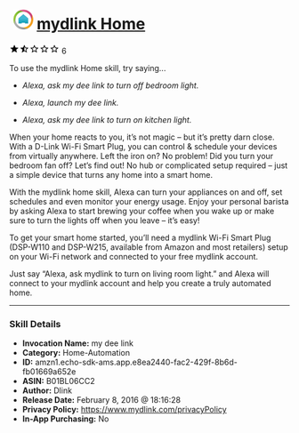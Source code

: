 # &nbsp;<img src="skill_icon" alt="mydlink Home icon" width="36"> [mydlink Home](http://alexa.amazon.com/#skills/amzn1.echo-sdk-ams.app.e8ea2440-fac2-429f-8b6d-fb01669a652e)
![1.5 stars](../../images/ic_star_black_18dp_1x.png)![1.5 stars](../../images/ic_star_half_black_18dp_1x.png)![1.5 stars](../../images/ic_star_border_black_18dp_1x.png)![1.5 stars](../../images/ic_star_border_black_18dp_1x.png)![1.5 stars](../../images/ic_star_border_black_18dp_1x.png) 6

To use the mydlink Home skill, try saying...

* *Alexa, ask my dee link to turn off bedroom light.*

* *Alexa, launch my dee link.*

* *Alexa, ask my dee link to turn on kitchen light.*

When your home reacts to you, it’s not magic – but it’s pretty darn close. With a D-Link Wi-Fi Smart Plug, you can control & schedule your devices from virtually anywhere. Left the iron on? No problem! Did you turn your bedroom fan off? Let’s find out! No hub or complicated setup required – just a simple device that turns any home into a smart home.
 
With the mydlink home skill, Alexa can turn your appliances on and off, set schedules and even monitor your energy usage. Enjoy your personal barista by asking Alexa to start brewing your coffee when you wake up or make sure to turn the lights off when you leave – it’s easy!
 
To get your smart home started, you’ll need a mydlink Wi-Fi Smart Plug (DSP-W110 and DSP-W215, available from Amazon and most retailers) setup on your Wi-Fi network and connected to your free mydlink account.
 
Just say “Alexa, ask mydlink to turn on living room light.” and Alexa will connect to your mydlink account and help you create a truly automated home.

***

### Skill Details

* **Invocation Name:** my dee link
* **Category:** Home-Automation
* **ID:** amzn1.echo-sdk-ams.app.e8ea2440-fac2-429f-8b6d-fb01669a652e
* **ASIN:** B01BL06CC2
* **Author:** Dlink
* **Release Date:** February 8, 2016 @ 18:16:28
* **Privacy Policy:** https://www.mydlink.com/privacyPolicy
* **In-App Purchasing:** No
